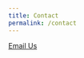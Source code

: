 ```yaml
---
title: Contact
permalink: /contact
---
```


<a href="mailto:{{ site.env.EMAIL | encode_email }}"><i class="fas fa-envelope"></i> Email Us</a>
